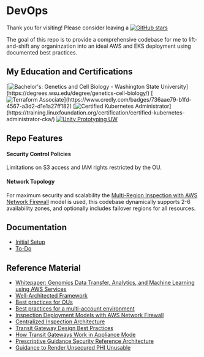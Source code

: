 # DevOps
Thank you for visiting! Please consider leaving a [![GitHub stars](https://img.shields.io/github/stars/jeremy-banks/devops?style=social)](https://github.com/your-username/your-repo)

The goal of this repo is to provide a comprehensive codebase for me to lift-and-shift any organinzation into an ideal AWS and EKS deployment using documented best practices.

## My Education and Certifications
[![Bachelor's: Genetics and Cell Biology - Washington State University](https://img.shields.io/badge/Bachelor's-Genetics_and_Cell_Biology_--_WSU_(CURRENTLY_PURSUING)-rgb(152,36,49))](https://degrees.wsu.edu/degree/genetics-cell-biology/) [![Terraform Associate](https://img.shields.io/badge/Certificate-HashiCorp_Certified:_Terraform_Associate-rgb(115,73,182))](https://www.credly.com/badges/736aae79-b1fd-4567-a3d2-d1e1a27ff182) [![Certified Kubernetes Administrator](https://img.shields.io/badge/Certificate-Certified_Kubernetes_Administrator-rgb(77,134,235))](https://training.linuxfoundation.org/certification/certified-kubernetes-administrator-cka/) [![Unity Prototyping UW](https://img.shields.io/badge/Certificate-Specialization_in_Game_Prototyping_with_Unity-white)](https://badgr.com/public/assertions/HtqMeP7NSSaEzOeMzOowCA)

## Repo Features

#### Security Control Policies
Limitations on S3 access and IAM rights restricted by the OU.

#### Network Topology
For maximum security and scalability the [Multi-Region Inspection with AWS Network Firewall](https://d1.awsstatic.com/architecture-diagrams/ArchitectureDiagrams/inspection-deployment-models-with-AWS-network-firewall-ra.pdf) model is used, this codebase dynamically supports 2-6 availability zones, and optionally includes failover regions for all resources.

## Documentation
- [Initial Setup](./documentation/initial_setup.md)
- [To-Do](./documentation/to_do.md)

## Reference Material
- [Whitepaper: Genomics Data Transfer, Analytics, and Machine Learning using AWS Services](https://aws.amazon.com/blogs/industries/whitepaper-genomics-data-transfer-analytics-and-machine-learning-using-aws-services/)
- [Well-Architected Framework](https://docs.aws.amazon.com/wellarchitected/latest/security-pillar/welcome.html)
- [Best practices for OUs](https://docs.aws.amazon.com/organizations/latest/userguide/orgs_manage_ous_best_practices.html)
- [Best practices for a multi-account environment](https://docs.aws.amazon.com/organizations/latest/userguide/orgs_best-practices.html)
- [Inspection Deployment Models with AWS Network Firewall](https://d1.awsstatic.com/architecture-diagrams/ArchitectureDiagrams/inspection-deployment-models-with-AWS-network-firewall-ra.pdf)
- [Centralized Inspection Architecture](https://aws.amazon.com/blogs/networking-and-content-delivery/centralized-inspection-architecture-with-aws-gateway-load-balancer-and-aws-transit-gateway/)
- [Transit Gateway Design Best Practices](https://docs.aws.amazon.com/vpc/latest/tgw/tgw-best-design-practices.html)
- [How Transit Gateways Work in Appliance Mode](https://docs.aws.amazon.com/vpc/latest/tgw/how-transit-gateways-work.html#transit-gateway-appliance-scenario)
- [Prescriptive Guidance Security Reference Architecture](https://docs.aws.amazon.com/prescriptive-guidance/latest/security-reference-architecture/org-management.html)
- [Guidance to Render Unsecured PHI Unusable](https://www.hhs.gov/hipaa/for-professionals/breach-notification/guidance/index.html)